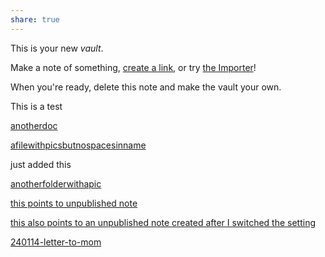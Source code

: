 ```yaml
---
share: true
---
```





This is your new *vault*.

Make a note of something, [create a link](create%20a%20link.md), or try [the Importer](https://help.obsidian.md/Plugins/Importer)!

When you're ready, delete this note and make the vault your own.

This is a test

[anotherdoc](./anotherdoc.md)

[afilewithpicsbutnospacesinname](./afilewithpicsbutnospacesinname.md) 

just added this


[anotherfolderwithapic](./anotherfolderwithapic.md) 


[ this points to unpublished note](unpublishenote.md)

[ this also points to an unpublished note created after I switched the setting](unpubl2.md)


[240114-letter-to-mom](./240114-letter-to-mom.md) 
